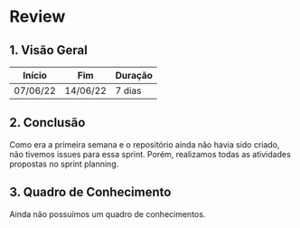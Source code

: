 # Review

## 1. Visão Geral
<!-- data de inicio da sprint
     data de finalização da sprint
     duraração da sprint
 -->
 Início | Fim | Duração
 ------ | --- | -------
 07/06/22 | 14/06/22 | 7 dias

## 2. Conclusão
<!-- adicionar a issue, sua descrição, o responsavel e se a issue foi terminada ou não -->
Como era a primeira semana e o repositório ainda não havia sido criado, não tivemos issues para essa sprint. Porém, realizamos todas as atividades propostas no sprint planning.

## 3. Quadro de Conhecimento
<!-- Adicionar o quadro de conhecimentos atualizados da equipe -->
Ainda não possuímos um quadro de conhecimentos.
